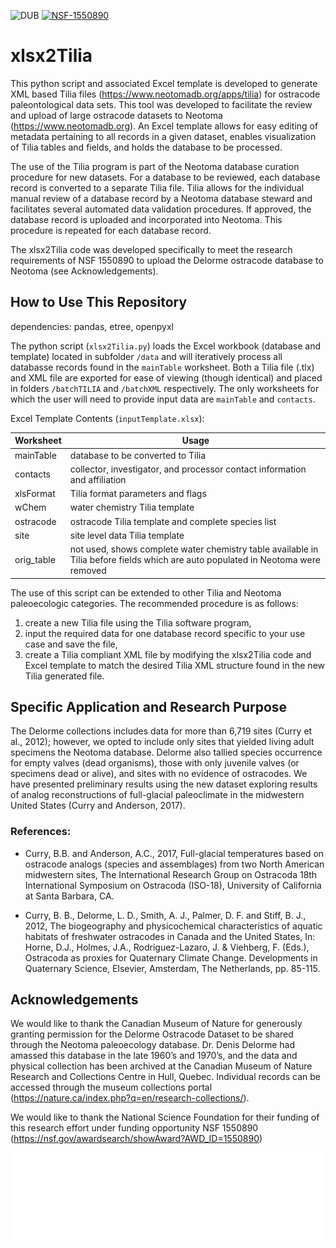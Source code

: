 ![DUB](https://img.shields.io/dub/l/vibe-d.svg)
[![NSF-1550890](https://img.shields.io/badge/NSF-1550890-blue.svg)](https://nsf.gov/awardsearch/showAward?AWD_ID=1550890)

# xlsx2Tilia

This python script and associated Excel template is developed to generate XML based Tilia files (https://www.neotomadb.org/apps/tilia) for ostracode paleontological data sets.  This tool was developed to facilitate the review and upload of large ostracode datasets to Neotoma (https://www.neotomadb.org).  An Excel template allows for easy editing of metadata pertaining to all records in a given dataset, enables visualization of Tilia tables and fields, and holds the database to be processed.

The use of the Tilia program is part of the Neotoma database curation procedure for new datasets.  For a database to be reviewed, each database record is converted to a separate Tilia file.  Tilia allows for the individual manual review of a database record by a Neotoma database steward and facilitates several automated data validation procedures.  If approved, the database record is uploaded and incorporated into Neotoma.  This procedure is repeated for each database record.

The xlsx2Tilia code was developed specifically to meet the research requirements of NSF 1550890 to upload the Delorme ostracode database to Neotoma (see Acknowledgements).

## How to Use This Repository

dependencies: pandas, etree, openpyxl

The python script (`xlsx2Tilia.py`) loads the Excel workbook (database and template) located in subfolder `/data` and will iteratively process all databasse records found in the `mainTable` worksheet.  Both a Tilia file (.tlx) and XML file are exported for ease of viewing (though identical) and placed in folders `/batchTILIA` and `/batchXML` respectively.  The only worksheets for which the user will need to provide input data are `mainTable` and `contacts`.  


Excel Template Contents (`inputTemplate.xlsx`):


| Worksheet | Usage |
| ---| ---|
| mainTable | database to be converted to Tilia |
| contacts  | collector, investigator, and processor contact information and affiliation|
| xlsFormat | Tilia format parameters and flags |
| wChem     | water chemistry Tilia template |
| ostracode | ostracode Tilia template and complete species list |
| site      | site level data Tilia template |
| orig_table| not used, shows complete water chemistry table available in Tilia before fields which are auto populated in Neotoma were removed |


The use of this script can be extended to other Tilia and Neotoma paleoecologic categories. The recommended procedure is as follows: 
1. create a new Tilia file using the Tilia software program, 
2. input the required data for one database record specific to your use case and save the file,
3. create a Tilia compliant XML file by modifying the xlsx2Tilia code and Excel template to match the desired Tilia XML structure found in the new Tilia generated file.  

## Specific Application and Research Purpose

The Delorme collections includes data for more than 6,719 sites (Curry et al., 2012); however, we opted to include only sites that yielded living adult specimens the Neotoma database.  Delorme also tallied species occurrence for empty valves (dead organisms), those with only juvenile valves (or specimens dead or alive), and sites with no evidence of ostracodes.  We have presented preliminary results using the new dataset exploring results of analog reconstructions of full-glacial paleoclimate in the midwestern United States (Curry and Anderson, 2017).

### References:

* Curry, B.B. and Anderson, A.C., 2017, Full-glacial temperatures based on ostracode analogs (species and assemblages) from two North American midwestern sites, The International Research Group on Ostracoda 18th International Symposium on Ostracoda (ISO-18), University of California at Santa Barbara, CA.

* Curry, B. B., Delorme, L. D., Smith, A. J., Palmer, D. F. and Stiff, B. J., 2012, The biogeography and physicochemical characteristics of aquatic habitats of freshwater ostracodes in Canada and the United States, In: Horne, D.J., Holmes, J.A., Rodriguez-Lazaro, J. & Viehberg, F. (Eds.), Ostracoda as proxies for Quaternary Climate Change. Developments in Quaternary Science, Elsevier, Amsterdam, The Netherlands, pp. 85-115.

## Acknowledgements

We would like to thank the Canadian Museum of Nature for generously granting permission for the Delorme Ostracode Dataset to be shared through the Neotoma paleoecology database.  Dr. Denis Delorme had amassed this database in the late 1960’s and 1970’s, and the data and physical collection has been archived at the Canadian Museum of Nature Research and Collections Centre in Hull, Quebec.  Individual records can be accessed through the museum collections portal (https://nature.ca/index.php?q=en/research-collections/).  

We would like to thank the National Science Foundation for their funding of this research effort under funding opportunity NSF 1550890 (https://nsf.gov/awardsearch/showAward?AWD_ID=1550890)

![footer images Neotoma NSF and EarthCube](images/footer_logos.svg)
